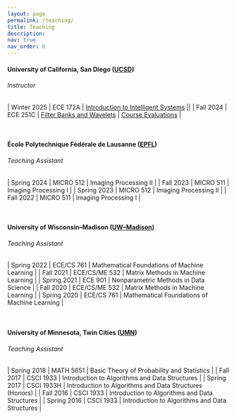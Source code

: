 ```yaml
---
layout: page
permalink: /teaching/
title: Teaching
description: 
nav: true
nav_order: 6
---
```


#### University of California, San Diego ([UCSD](https://ucsd.edu/))

###### _Instructor_

| Winter 2025 | ECE 172A      | [Introduction to Intelligent Systems](/172a) ||
| Fall 2024   | ECE 251C      | [Filter Banks and Wavelets](/251c)          | [Course Evaluations](/assets/pdf/evals/ece251c-fa24.pdf) |

<br>

#### École Polytechnique Fédérale de Lausanne ([EPFL](https://www.epfl.ch/en/))

###### _Teaching Assistant_

| Spring 2024 | MICRO 512     | Imaging Processing II |
| Fall 2023   | MICRO 511     | Imaging Processing I  |
| Spring 2023 | MICRO 512     | Imaging Processing II |
| Fall 2022   | MICRO 511     | Imaging Processing I  |

<br>

#### University of Wisconsin&ndash;Madison ([UW&ndash;Madison](https://www.wisc.edu/))

###### _Teaching Assistant_

| Spring 2022 | ECE/CS 761    | Mathematical Foundations of Machine Learning |
| Fall 2021   | ECE/CS/ME 532 | Matrix Methods in Machine Learning           |
| Spring 2021 | ECE 901       | Nonparametric Methods in Data Science        |
| Fall 2020   | ECE/CS/ME 532 | Matrix Methods in Machine Learning           |
| Spring 2020 | ECE/CS 761    | Mathematical Foundations of Machine Learning |

<br>

#### University of Minnesota, Twin Cities ([UMN](https://twin-cities.umn.edu/))

###### _Teaching Assistant_

| Spring 2018 | MATH 5651     | Basic Theory of Probability and Statistics              |
| Fall 2017   | CSCI 1933     | Introduction to Algorithms and Data Structures          |
| Spring 2017 | CSCI 1933H    | Introduction to Algorithms and Data Structures (Honors) |
| Fall 2016   | CSCI 1933     | Introduction to Algorithms and Data Structures          |
| Spring 2016 | CSCI 1933     | Introduction to Algorithms and Data Structures          |

